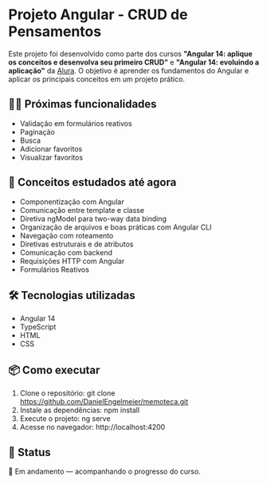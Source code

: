# Projeto Angular - CRUD de Pensamentos

Este projeto foi desenvolvido como parte dos cursos **"Angular 14: aplique os conceitos e desenvolva seu primeiro CRUD"** e **"Angular 14: evoluindo a aplicação"** da [Alura](https://www.alura.com.br). O objetivo é aprender os fundamentos do Angular e aplicar os principais conceitos em um projeto prático.

## ✍🏻 Próximas funcionalidades

- Validação em formulários reativos
- Paginação
- Busca
- Adicionar favoritos
- Visualizar favoritos

## 🧠 Conceitos estudados até agora

- Componentização com Angular
- Comunicação entre template e classe
- Diretiva ngModel para two-way data binding
- Organização de arquivos e boas práticas com Angular CLI
- Navegação com roteamento
- Diretivas estruturais e de atributos
- Comunicação com backend
- Requisições HTTP com Angular
- Formulários Reativos

## 🛠️ Tecnologias utilizadas

- Angular 14
- TypeScript
- HTML
- CSS

## 📦 Como executar

1. Clone o repositório:
   git clone https://github.com/DanielEngelmeier/memoteca.git
2. Instale as dependências:
   npm install
3. Execute o projeto:
   ng serve
4. Acesse no navegador: http://localhost:4200

## 📌 Status

🚧 Em andamento — acompanhando o progresso do curso.
